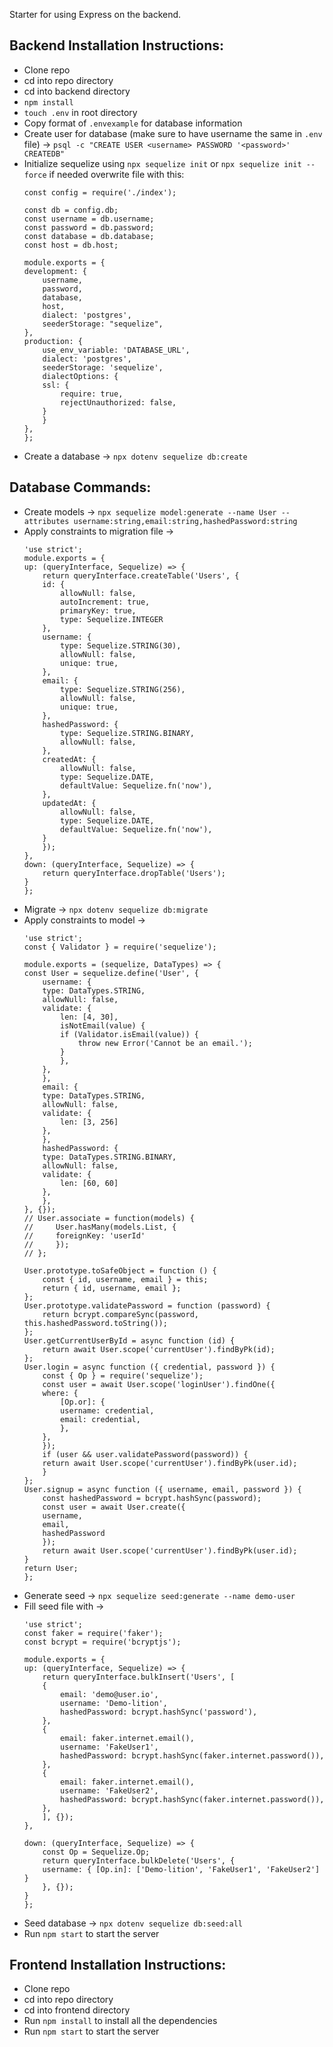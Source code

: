 Starter for using Express on the backend.

Backend Installation Instructions:
---
- Clone repo
- cd into repo directory
- cd into backend directory
- `npm install`
- `touch .env` in root directory
- Copy format of `.envexample` for database information
- Create user for database (make sure to have username the same in `.env` file) -> `psql -c "CREATE USER <username> PASSWORD '<password>' CREATEDB"`
- Initialize sequelize using `npx sequelize init` or `npx sequelize init --force` if needed overwrite file with this:
    ```
    const config = require('./index');
    
    const db = config.db;
    const username = db.username;
    const password = db.password;
    const database = db.database;
    const host = db.host;

    module.exports = {
    development: {
        username,
        password,
        database,
        host,
        dialect: 'postgres',
        seederStorage: "sequelize",
    },
    production: {
        use_env_variable: 'DATABASE_URL',
        dialect: 'postgres',
        seederStorage: 'sequelize',
        dialectOptions: {
        ssl: {
            require: true,
            rejectUnauthorized: false,
        }
        }
    },
    };
    ```
- Create a database -> `npx dotenv sequelize db:create`

Database Commands:
---
- Create models -> `npx sequelize model:generate --name User --attributes username:string,email:string,hashedPassword:string`
- Apply constraints to migration file ->
    ```
    'use strict';
    module.exports = {
    up: (queryInterface, Sequelize) => {
        return queryInterface.createTable('Users', {
        id: {
            allowNull: false,
            autoIncrement: true,
            primaryKey: true,
            type: Sequelize.INTEGER
        },
        username: {
            type: Sequelize.STRING(30),
            allowNull: false,
            unique: true,
        },
        email: {
            type: Sequelize.STRING(256),
            allowNull: false,
            unique: true,
        },
        hashedPassword: {
            type: Sequelize.STRING.BINARY,
            allowNull: false,
        },
        createdAt: {
            allowNull: false,
            type: Sequelize.DATE,
            defaultValue: Sequelize.fn('now'),
        },
        updatedAt: {
            allowNull: false,
            type: Sequelize.DATE,
            defaultValue: Sequelize.fn('now'),
        }
        });
    },
    down: (queryInterface, Sequelize) => {
        return queryInterface.dropTable('Users');
    }
    };
    ```
- Migrate -> `npx dotenv sequelize db:migrate`
- Apply constraints to model ->
    ```
    'use strict';
    const { Validator } = require('sequelize');

    module.exports = (sequelize, DataTypes) => {
    const User = sequelize.define('User', {
        username: {
        type: DataTypes.STRING,
        allowNull: false,
        validate: {
            len: [4, 30],
            isNotEmail(value) {
            if (Validator.isEmail(value)) {
                throw new Error('Cannot be an email.');
            }
            },
        },
        },
        email: {
        type: DataTypes.STRING,
        allowNull: false,
        validate: {
            len: [3, 256]
        },
        },
        hashedPassword: {
        type: DataTypes.STRING.BINARY,
        allowNull: false,
        validate: {
            len: [60, 60]
        },
        },
    }, {});
    // User.associate = function(models) {
    //     User.hasMany(models.List, {
    //     foreignKey: 'userId'
    //     });
    // };

    User.prototype.toSafeObject = function () {
        const { id, username, email } = this;
        return { id, username, email };
    };
    User.prototype.validatePassword = function (password) {
        return bcrypt.compareSync(password, this.hashedPassword.toString());
    };
    User.getCurrentUserById = async function (id) {
        return await User.scope('currentUser').findByPk(id);
    };
    User.login = async function ({ credential, password }) {
        const { Op } = require('sequelize');
        const user = await User.scope('loginUser').findOne({
        where: {
            [Op.or]: {
            username: credential,
            email: credential,
            },
        },
        });
        if (user && user.validatePassword(password)) {
        return await User.scope('currentUser').findByPk(user.id);
        }
    };
    User.signup = async function ({ username, email, password }) {
        const hashedPassword = bcrypt.hashSync(password);
        const user = await User.create({
        username,
        email,
        hashedPassword
        });
        return await User.scope('currentUser').findByPk(user.id);
    }
    return User;
    };
    ```
- Generate seed -> `npx sequelize seed:generate --name demo-user`
- Fill seed file with ->
    ```
    'use strict';
    const faker = require('faker');
    const bcrypt = require('bcryptjs');

    module.exports = {
    up: (queryInterface, Sequelize) => {
        return queryInterface.bulkInsert('Users', [
        {
            email: 'demo@user.io',
            username: 'Demo-lition',
            hashedPassword: bcrypt.hashSync('password'),
        },
        {
            email: faker.internet.email(),
            username: 'FakeUser1',
            hashedPassword: bcrypt.hashSync(faker.internet.password()),
        },
        {
            email: faker.internet.email(),
            username: 'FakeUser2',
            hashedPassword: bcrypt.hashSync(faker.internet.password()),
        },
        ], {});
    },

    down: (queryInterface, Sequelize) => {
        const Op = Sequelize.Op;
        return queryInterface.bulkDelete('Users', {
        username: { [Op.in]: ['Demo-lition', 'FakeUser1', 'FakeUser2'] }
        }, {});
    }
    };
    ```
- Seed database -> `npx dotenv sequelize db:seed:all`
- Run `npm start` to start the server

Frontend Installation Instructions:
---
- Clone repo
- cd into repo directory
- cd into frontend directory
- Run `npm install` to install all the dependencies
- Run `npm start` to start the server
